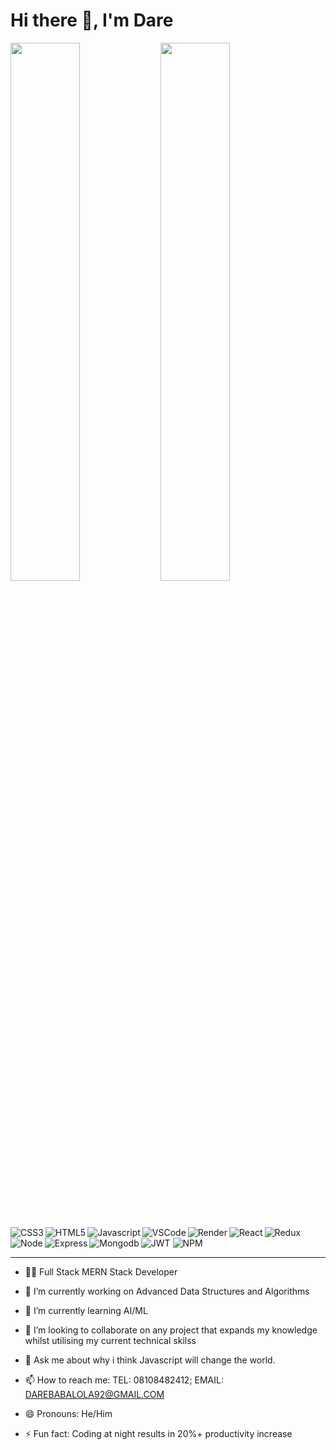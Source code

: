 # Hi there 👋, I'm Dare

<img align="Left" width="47%" src="https://github-readme-stats.vercel.app/api?username=BabyboyDrey&show_icons=true&theme=radical" />

<img  width="47%" src="https://github-readme-stats.vercel.app/api/top-langs/?username=BabyboyDrey&layout=compact" />  

<br ></br>

<img align="Left" alt="CSS3" src="https://img.shields.io/badge/css3-%231572B6.svg?style=for-the-badge&logo=css3&logoColor=white" />
<img align="Left" alt="HTML5" src="https://img.shields.io/badge/html5-%23E34F26.svg?style=for-the-badge&logo=html5&logoColor=white" />
<img align="Left" alt="Javascript" src="https://img.shields.io/badge/javascript-%23323330.svg?style=for-the-badge&logo=javascript&logoColor=%23F7DF1E" />
<img align="Left" alt="VSCode" src="https://img.shields.io/badge/Visual%20Studio%20Code-0078d7.svg?style=for-the-badge&logo=visual-studio-code&logoColor=white" />
<img align="Left" alt="Render" src="https://img.shields.io/badge/Render-%46E3B7.svg?style=for-the-badge&logo=render&logoColor=white" />
<img align="Left" alt="React" src="https://img.shields.io/badge/react-%2320232a.svg?style=for-the-badge&logo=react&logoColor=%2361DAFB" />
<img  alt="Redux" src="https://img.shields.io/badge/redux-%23593d88.svg?style=for-the-badge&logo=redux&logoColor=white" />
<img align="Left" alt="Node" src="https://img.shields.io/badge/node.js-6DA55F?style=for-the-badge&logo=node.js&logoColor=white" />
<img  alt="JWT" src="https://img.shields.io/badge/JWT-black?style=for-the-badge&logo=JSON%20web%20tokens" />
<img align="Left" alt="Express" src="https://img.shields.io/badge/express.js-%23404d59.svg?style=for-the-badge&logo=express&logoColor=%2361DAFB" />
<img align="Left" alt="Mongodb" src="https://img.shields.io/badge/MongoDB-%234ea94b.svg?style=for-the-badge&logo=mongodb&logoColor=white" />
<img  alt="NPM" src="https://img.shields.io/badge/NPM-%23CB3837.svg?style=for-the-badge&logo=npm&logoColor=white" />  

***








- 👨‍💻 Full Stack MERN Stack Developer
- 🔭 I’m currently working on Advanced Data Structures and Algorithms
- 🌱 I’m currently learning AI/ML
- 👯 I’m looking to collaborate on any project that expands my knowledge whilst utilising my current technical skilss

- 💬 Ask me about why i think Javascript will change the world.
- 📫 How to reach me: TEL: 08108482412; EMAIL: DAREBABALOLA92@GMAIL.COM
- 😄 Pronouns: He/Him
- ⚡ Fun fact: Coding at night results in 20%+ productivity increase

